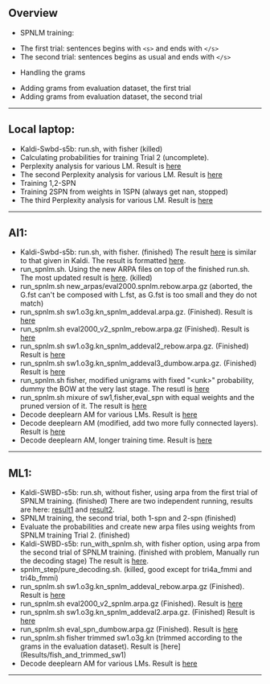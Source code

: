 ## Overview
 * SPNLM training:
  - The first trial: sentences begins with `<s>` and ends with `</s>`
  - The second trial: sentences begins as usual and ends with `</s>`
 * Handling the grams
  - Adding grams from evaluation dataset, the first trial
  - Adding grams from evaluation dataset, the second trial

---

## Local laptop:
 * Kaldi-Swbd-s5b: run.sh, with fisher (killed) 
 * Calculating probabilities for training Trial 2 (uncomplete). 
 * Perplexity analysis for various LM. Result is <a href='Results/ppl_analysis'>here</a>
 * The second Perplexity analysis for various LM. Result is <a href='Results/ppl_analysis2'>here</a>
 * Training 1,2-SPN
 * Training 2SPN from weights in 1SPN (always get nan, stopped)
 * The third Perplexity analysis for various LM. Result is <a href='Results/ppl_analysis3'>here</a>

---

## AI1:
 * Kaldi-Swbd-s5b: run.sh, with fisher. (finished) 
The result <a href='Results/swbd_run'>here</a> is similar to that given in Kaldi. The result is formatted <a href='Results/kaldi_result'>here</a>. 
 * run_spnlm.sh. Using the new ARPA files on top of the finished run.sh. The most updated result is <a href='Results/most_updated'>here</a>.  (killed)
 * run_spnlm.sh new_arpas/eval2000.spnlm.rebow.arpa.gz (aborted, the G.fst can't be composed with L.fst, as G.fst is too small and they do not match)
 * run_spnlm.sh sw1.o3g.kn_spnlm_addeval.arpa.gz. (Finished). Result is <a href='Results/spnlm_addeval'>here</a>
 * run_spnlm.sh eval2000_v2_spnlm_rebow.arpa.gz (Finished). Result is <a href='Results/eval_v2_rebow'>here</a>
 * run_spnlm.sh sw1.o3g.kn_spnlm_addeval2_rebow.arpa.gz. (Finished) Result is <a href='Results/sw1_addeval2_rebow'>here</a>
 * run_spnlm.sh sw1.o3g.kn_spnlm_addeval3_dumbow.arpa.gz. (Finished) Result is <a href='Results/sw1_addeval3_dumbow'>here</a>
 * run_spnlm.sh fisher, modified unigrams with fixed "\<unk\>" probability, dummy the BOW at the very last stage. The resutl is [here](Results/mu2_dum)
 * run_spnlm.sh  mixure of sw1,fisher,eval_spn with equal weights and the pruned version of it. The result is [here](Results/fish_mix_all)
 * Decode deeplearn AM for various LMs. Result is [here](Results/deeplearn2)
 * Decode deeplearn AM (modified, add two more fully connected layers). Result is [here](Results/deeplearn_swbd)
 * Decode deeplearn AM, longer training time. Result is [here](Results/deeplearn_swbd_long_train)
    
---

## ML1:
 * Kaldi-SWBD-s5b: run.sh, without fisher, using arpa from the first trial of SPNLM training. (finished) There are two independent running, results are here: <a href='Results/training_trial1_r1'>result1</a> and  <a href='Results/training_trial1_r2'>result2</a>.
 * SPNLM training, the second trial, both 1-spn and 2-spn (finished)
 * Evaluate the probabilities and create new arpa files using weights from SPNLM training Trial 2. (finished)
 * Kaldi-SWBD-s5b: run_with_spnlm.sh, with fisher option, using arpa from the second trial of SPNLM training. (finished with problem, Manually run the decoding stage) The result is <a href='Results/spnlm_trial2'>here</a>. 
 * spnlm_step/pure_decoding.sh. (killed, good except for tri4a_fmmi and tri4b_fmmi)
 * run_spnlm.sh sw1.o3g.kn_spnlm_addeval_rebow.arpa.gz (Finished). Result is <a href='Results/spnlm_addeval_rebow'>here</a>
 * run_spnlm.sh eval2000_v2_spnlm.arpa.gz (Finished). Result is <a href='Results/eval_v2'>here</a>
 * run_spnlm.sh sw1.o3g.kn_spnlm_addeval2.arpa.gz. (Finished) Result is <a href='Results/sw1_addeval2'>here</a>
 * run_spnlm.sh eval_spn_dumbow.arpa.gz (Finished). Result is <a href='Results/eval_spn_dumbow'>here</a>
 * run_spnlm.sh fisher trimmed sw1.o3g.kn (trimmed according to the grams in the evaluation dataset). Result is [here] (Results/fish_and_trimmed_sw1)
 * Decode deeplearn AM for various LMs. Result is [here](Results/deeplearn1)
 
---
